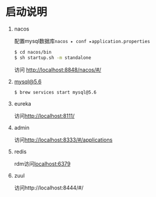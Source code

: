 # 启动说明

1. nacos

   配置mysql数据库‎⁨⁨`nacos⁩ ▸ ⁨conf⁩ ▸application.properties`

   ```sh
   $ cd nacos/bin
   $ sh startup.sh -m standalone
   ```

   访问 [http://localhost:8848/nacos/#/](http://localhost:8848/nacos/#/)

2. mysql@5.6

   ```sh
   $ brew services start mysql@5.6
   ```

3. eureka

   访问[http://localhost:8111/](http://localhost:8111/)

4. admin

   访问[http://localhost:8333/#/applications](http://localhost:8333/#/applications)

5. redis

   rdm访问[localhost:6379](localhost:6379)

6. zuul

   访问http://localhost:8444/#/